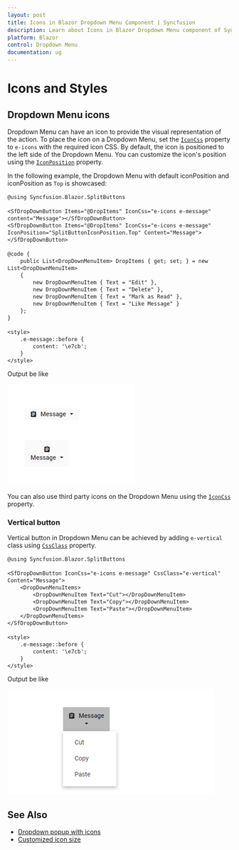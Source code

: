 ```yaml
---
layout: post
title: Icons in Blazor Dropdown Menu Component | Syncfusion 
description: Learn about Icons in Blazor Dropdown Menu component of Syncfusion, and more details.
platform: Blazor
control: Dropdown Menu
documentation: ug
---
```


# Icons and Styles

## Dropdown Menu icons

Dropdown Menu can have an icon to provide the visual representation of the action. To place the icon on a Dropdown Menu, set the [`IconCss`](https://help.syncfusion.com/cr/blazor/Syncfusion.Blazor.SplitButtons.SfDropDownButton.html#Syncfusion_Blazor_SplitButtons_SfDropDownButton_IconCss) property to `e-icons` with the required icon CSS. By default, the icon is positioned to the left side of the Dropdown Menu. You can customize the icon's position using the [`IconPosition`](https://help.syncfusion.com/cr/blazor/Syncfusion.Blazor.SplitButtons.SfDropDownButton.html#Syncfusion_Blazor_SplitButtons_SfDropDownButton_IconPosition) property.

In the following example, the Dropdown Menu with default iconPosition and iconPosition as `Top` is showcased:

```cshtml
@using Syncfusion.Blazor.SplitButtons

<SfDropDownButton Items="@DropItems" IconCss="e-icons e-message" content="Message"></SfDropDownButton>
<SfDropDownButton Items="@DropItems" IconCss="e-icons e-message" IconPosition="SplitButtonIconPosition.Top" Content="Message"></SfDropDownButton>

@code {
    public List<DropDownMenuItem> DropItems { get; set; } = new List<DropDownMenuItem>
    {
        new DropDownMenuItem { Text = "Edit" },
        new DropDownMenuItem { Text = "Delete" },
        new DropDownMenuItem { Text = "Mark as Read" },
        new DropDownMenuItem { Text = "Like Message" }
    };
}

<style>
    .e-message::before {
        content: '\e7cb';
    }
</style>

```

Output be like

![Button Sample](./images/ddb-icon.png)

You can also use third party icons on the Dropdown Menu using the [`IconCss`](https://help.syncfusion.com/cr/blazor/Syncfusion.Blazor.SplitButtons.SfDropDownButton.html#Syncfusion_Blazor_SplitButtons_SfDropDownButton_IconCss) property.

### Vertical button

Vertical button in Dropdown Menu can be achieved by adding `e-vertical` class using [`CssClass`](https://help.syncfusion.com/cr/blazor/Syncfusion.Blazor.SplitButtons.SfDropDownButton.html#Syncfusion_Blazor_SplitButtons_SfDropDownButton_CssClass) property.

```cshtml
@using Syncfusion.Blazor.SplitButtons

<SfDropDownButton IconCss="e-icons e-message" CssClass="e-vertical" Content="Message">
    <DropDownMenuItems>
        <DropDownMenuItem Text="Cut"></DropDownMenuItem>
        <DropDownMenuItem Text="Copy"></DropDownMenuItem>
        <DropDownMenuItem Text="Paste"></DropDownMenuItem>
    </DropDownMenuItems>
</SfDropDownButton>

<style>
    .e-message::before {
        content: '\e7cb';
    }
</style>

```

Output be like

![Button Sample](./images/ddb-vertical.png)

## See Also

* [Dropdown popup with icons](./popup-items#icons)
* [Customized icon size](./how-to/customize-icon-and-width)